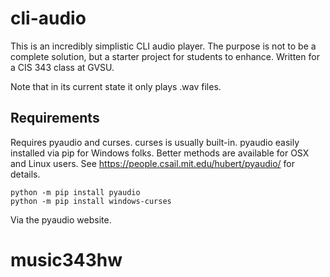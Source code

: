 # cli-audio

This is an incredibly simplistic CLI audio player.  The purpose is not to be a complete solution, but a starter project for students to enhance.  Written for a CIS 343 class at GVSU.

Note that in its current state it only plays .wav files.

## Requirements
Requires pyaudio and curses.  curses is usually built-in.  pyaudio easily installed via pip for Windows folks.  Better methods are available for OSX and Linux users.  See https://people.csail.mit.edu/hubert/pyaudio/ for details.

```
python -m pip install pyaudio
python -m pip install windows-curses
```

Via the pyaudio website.
# music343hw
